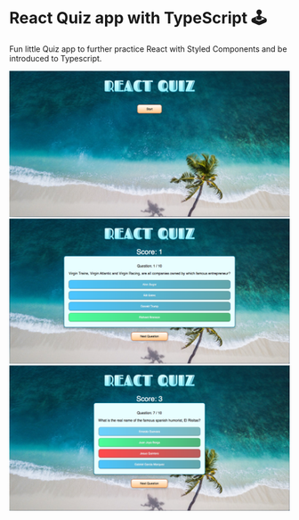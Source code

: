 # React Quiz app with TypeScript 🕹

Fun little Quiz app to further practice React with Styled Components and be introduced to Typescript.

![startscreen](/src/images/startscreen.png)\
![pointscreen](/src/images/pointscreen.png)\
![losescreen](/src/images/losescreen.png)
